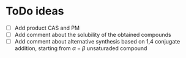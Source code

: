 # ToDo ideas
  * [ ] Add product CAS and PM
  * [ ] Add comment about the solubility of the obtained compounds
  * [ ] Add comment about alternative synthesis based on 1,4 conjugate addition, starting from $\alpha-\beta$ unsaturaded compound 
